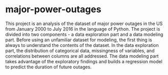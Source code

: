# major-power-outages
This project is an analysis of the dataset of major power outages in the US from January 2000 to July 2016 in the language of Python. The project is divided into two components - a data exploration part and a data modeling part. Before using an unfamiliar dataset for modeling, the first thing is always to understand the contents of the dataset. In the data exploration part, the distribution of categorical data, missingness of variables, and correlations between columns are all addressed. The data modeling part takes advantage of the exploratory findings and builds a regression model to predict the duration of future outages.
